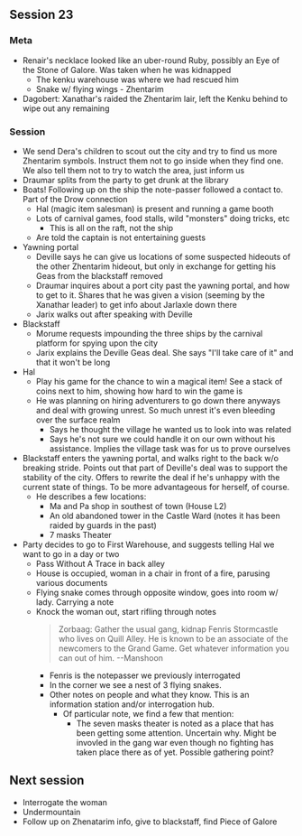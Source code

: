 ## Session 23
### Meta
* Renair's necklace looked like an uber-round Ruby, possibly an Eye of the Stone of Galore. Was taken when he was kidnapped
  * The kenku warehouse was where we had rescued him
  * Snake w/ flying wings - Zhentarim
* Dagobert: Xanathar's raided the Zhentarim lair, left the Kenku behind to wipe out any remaining

### Session
* We send Dera's children to scout out the city and try to find us more Zhentarim symbols. Instruct them not to go inside when they find one. We also tell them not to try to watch the area, just inform us
* Draumar splits from the party to get drunk at the library
* Boats! Following up on the ship the note-passer followed a contact to. Part of the Drow connection
  * Hal (magic item salesman) is present and running a game booth
  * Lots of carnival games, food stalls, wild "monsters" doing tricks, etc
    * This is all on the raft, not the ship
  * Are told the captain is not entertaining guests
* Yawning portal
  * Deville says he can give us locations of some suspected hideouts of the other Zhentarim hideout, but only in exchange for getting his Geas from the blackstaff removed
  * Draumar inquires about a port city past the yawning portal, and how to get to it. Shares that he was given a vision (seeming by the Xanathar leader) to get info about Jarlaxle down there
  * Jarix walks out after speaking with Deville
* Blackstaff
  * Morume requests impounding the three ships by the carnival platform for spying upon the city
  * Jarix explains the Deville Geas deal. She says "I'll take care of it" and that it won't be long
* Hal
  * Play his game for the chance to win a magical item! See a stack of coins next to him, showing  how hard to win the game is
  * He was planning on hiring adventurers to go down there anyways and deal with growing unrest. So much unrest it's even bleeding over the surface realm
    * Says he thought the village he wanted us to look into was related
    * Says he's not sure we could handle it on our own without his assistance. Implies the village task was for us to prove ourselves
* Blackstaff enters the yawning portal, and walks right to the back w/o breaking stride. Points out that part of Deville's deal was to support the stability of the city. Offers to rewrite the deal if he's unhappy with the current state of things. To be more advantageous for herself, of course.
  * He describes a few locations:
    * Ma and Pa shop in southest of town (House L2)
    * An old abandoned tower in the Castle Ward (notes it has been raided by guards in the past)
    * 7 masks Theater
* Party decides to go to First Warehouse, and suggests telling Hal we want to go in a day or two
  * Pass Without A Trace in back alley
  * House is occupied, woman in a chair in front of a fire, parusing various documents
  * Flying snake comes through opposite window, goes into room w/ lady. Carrying a note
  * Knock the woman out, start rifling through notes
    > Zorbaag: Gather the usual gang, kidnap Fenris Stormcastle who lives on Quill Alley. He is known to be an associate of the newcomers to the Grand Game. Get whatever information you can out of him. --Manshoon
      * Fenris is the notepasser we previously interrogated
    * In the corner we see a nest of 3 flying snakes.
    * Other notes on people and what they know. This is an information station and/or interrogation hub.
      * Of particular note, we find a few that mention:
        * The seven masks theater is noted as a place that has been getting some attention. Uncertain why. Might be invovled in the gang war even though no fighting has taken place there as of yet. Possible gathering point?

## Next session
* Interrogate the woman
* Undermountain
* Follow up on Zhenatarim info, give to blackstaff, find Piece of Galore

